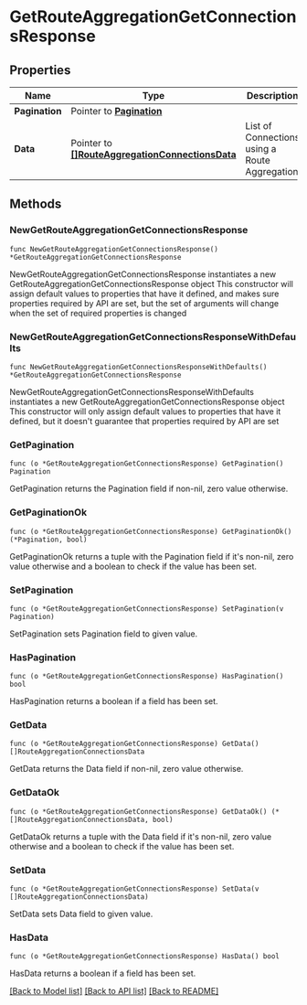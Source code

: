 # GetRouteAggregationGetConnectionsResponse

## Properties

Name | Type | Description | Notes
------------ | ------------- | ------------- | -------------
**Pagination** | Pointer to [**Pagination**](Pagination.md) |  | [optional] 
**Data** | Pointer to [**[]RouteAggregationConnectionsData**](RouteAggregationConnectionsData.md) | List of Connections using a Route Aggregation | [optional] 

## Methods

### NewGetRouteAggregationGetConnectionsResponse

`func NewGetRouteAggregationGetConnectionsResponse() *GetRouteAggregationGetConnectionsResponse`

NewGetRouteAggregationGetConnectionsResponse instantiates a new GetRouteAggregationGetConnectionsResponse object
This constructor will assign default values to properties that have it defined,
and makes sure properties required by API are set, but the set of arguments
will change when the set of required properties is changed

### NewGetRouteAggregationGetConnectionsResponseWithDefaults

`func NewGetRouteAggregationGetConnectionsResponseWithDefaults() *GetRouteAggregationGetConnectionsResponse`

NewGetRouteAggregationGetConnectionsResponseWithDefaults instantiates a new GetRouteAggregationGetConnectionsResponse object
This constructor will only assign default values to properties that have it defined,
but it doesn't guarantee that properties required by API are set

### GetPagination

`func (o *GetRouteAggregationGetConnectionsResponse) GetPagination() Pagination`

GetPagination returns the Pagination field if non-nil, zero value otherwise.

### GetPaginationOk

`func (o *GetRouteAggregationGetConnectionsResponse) GetPaginationOk() (*Pagination, bool)`

GetPaginationOk returns a tuple with the Pagination field if it's non-nil, zero value otherwise
and a boolean to check if the value has been set.

### SetPagination

`func (o *GetRouteAggregationGetConnectionsResponse) SetPagination(v Pagination)`

SetPagination sets Pagination field to given value.

### HasPagination

`func (o *GetRouteAggregationGetConnectionsResponse) HasPagination() bool`

HasPagination returns a boolean if a field has been set.

### GetData

`func (o *GetRouteAggregationGetConnectionsResponse) GetData() []RouteAggregationConnectionsData`

GetData returns the Data field if non-nil, zero value otherwise.

### GetDataOk

`func (o *GetRouteAggregationGetConnectionsResponse) GetDataOk() (*[]RouteAggregationConnectionsData, bool)`

GetDataOk returns a tuple with the Data field if it's non-nil, zero value otherwise
and a boolean to check if the value has been set.

### SetData

`func (o *GetRouteAggregationGetConnectionsResponse) SetData(v []RouteAggregationConnectionsData)`

SetData sets Data field to given value.

### HasData

`func (o *GetRouteAggregationGetConnectionsResponse) HasData() bool`

HasData returns a boolean if a field has been set.


[[Back to Model list]](../README.md#documentation-for-models) [[Back to API list]](../README.md#documentation-for-api-endpoints) [[Back to README]](../README.md)


